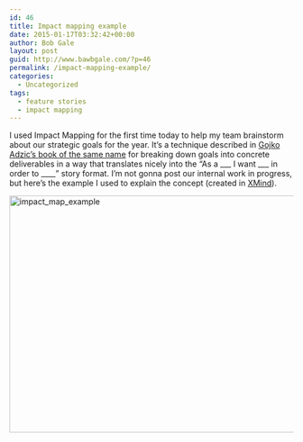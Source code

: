 ```yaml
---
id: 46
title: Impact mapping example
date: 2015-01-17T03:32:42+00:00
author: Bob Gale
layout: post
guid: http://www.bawbgale.com/?p=46
permalink: /impact-mapping-example/
categories:
  - Uncategorized
tags:
  - feature stories
  - impact mapping
---
```

I used Impact Mapping for the first time today to help my team brainstorm about our strategic goals for the year. It’s a technique described in [Gojko Adzic’s book of the same name](http://impactmapping.org/book.php) for breaking down goals into concrete deliverables in a way that translates nicely into the “As a \___ I want \___ in order to \____” story format. I’m not gonna post our internal work in progress, but here’s the example I used to explain the concept (created in [XMind](http://www.xmind.net)).

[<img class="alignnone wp-image-49 size-full" src="http://www.bawbgale.com/wp-content/uploads/2015/01/impact_map_example.png" alt="impact_map_example" width="743" height="421" srcset="https://www.bawbgale.com/wp-content/uploads/2015/01/impact_map_example.png 743w, https://www.bawbgale.com/wp-content/uploads/2015/01/impact_map_example-300x170.png 300w" sizes="(max-width: 743px) 100vw, 743px" />](http://www.bawbgale.com/wp-content/uploads/2015/01/impact_map_example.png)